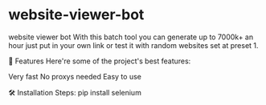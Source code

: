 # website-viewer-bot

website viewer bot
With this batch tool you can generate up to 7000k+ an hour just put in your own link or test it with random websites set at preset 1.

🧐 Features
Here're some of the project's best features:

Very fast
No proxys needed
Easy to use

🛠️ Installation Steps:
pip install selenium
